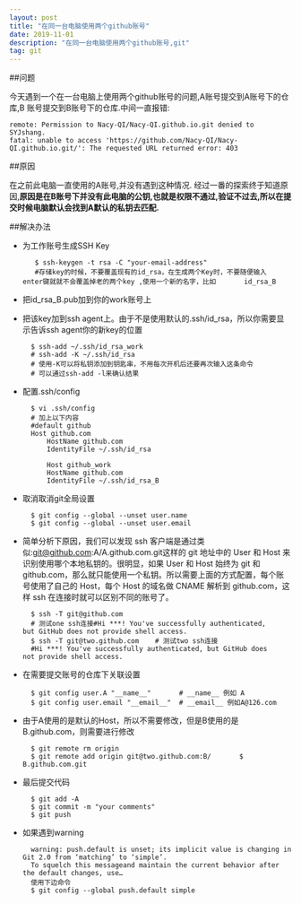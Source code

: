```yaml
---
layout: post
title: "在同一台电脑使用两个github账号"
date: 2019-11-01 
description: "在同一台电脑使用两个github账号,git"
tag: git 
---   
```


##问题

今天遇到一个在一台电脑上使用两个github账号的问题,A账号提交到A账号下的仓库,B
账号提交到B账号下的仓库.中间一直报错:
	
	remote: Permission to Nacy-QI/Nacy-QI.github.io.git denied to 	SYJshang.
	fatal: unable to access 'https://github.com/Nacy-QI/Nacy-	QI.github.io.git/': The requested URL returned error: 403

##原因

在之前此电脑一直使用的A账号,并没有遇到这种情况.
经过一番的探索终于知道原因,**原因是在B账号下并没有此电脑的公钥,也就是权限不通过,验证不过去,所以在提交时候电脑默认会找到A默认的私钥去匹配.**

##解决办法

* 为工作账号生成SSH Key

		 $ ssh-keygen -t rsa -C "your-email-address"
		 #存储key的时候，不要覆盖现有的id_rsa，在生成两个Key时，不要随便输入		 enter键就就不会覆盖掉老的两个key ,使用一个新的名字，比如		 id_rsa_B

* 把id_rsa_B.pub加到你的work账号上

* 把该key加到ssh agent上。由于不是使用默认的.ssh/id_rsa，所以你需要显示告诉ssh agent你的新key的位置	
		
		$ ssh-add ~/.ssh/id_rsa_work
		# ssh-add -K ~/.ssh/id_rsa        
		# 使用-K可以将私钥添加到钥匙串，不用每次开机后还要再次输入这条命令
		# 可以通过ssh-add -l来确认结果 	

* 配置.ssh/config
		
		$ vi .ssh/config
		# 加上以下内容
		#default github
		Host github.com
			HostName github.com
			IdentityFile ~/.ssh/id_rsa
			
			Host github_work
			HostName github.com
			IdentityFile ~/.ssh/id_rsa_B

* 取消取消git全局设置
		
		$ git config --global --unset user.name
		$ git config --global --unset user.email

* 简单分析下原因，我们可以发现 ssh 客户端是通过类似:git@github.com:A/A.github.com.git这样的 git 地址中的 User 和 Host 来识别使用哪个本地私钥的。很明显，如果 User 和 Host 始终为 git 和 github.com，那么就只能使用一个私钥。所以需要上面的方式配置，每个账号使用了自己的 Host，每个 Host 的域名做 CNAME 解析到 github.com，这样 ssh 在连接时就可以区别不同的账号了。
		
		$ ssh -T git@github.com        
		# 测试one ssh连接#Hi ***! You've successfully authenticated, 		but GitHub does not provide shell access.
		$ ssh -T git@two.github.com    # 测试two ssh连接
		#Hi ***! You've successfully authenticated, but GitHub does 		not provide shell access.

* 在需要提交账号的仓库下关联设置
		
		$ git config user.A "__name__"       # __name__ 例如 A
		$ git config user.email "__email__"  # __email__ 例如A@126.com

* 由于A使用的是默认的Host，所以不需要修改，但是B使用的是B.github.com，则需要进行修改

		$ git remote rm origin
		$ git remote add origin git@two.github.com:B/		$ B.github.com.git
		
* 最后提交代码
		
		$ git add -A
		$ git commit -m "your comments"
		$ git push

* 如果遇到warning
		
		warning: push.default is unset; its implicit value is changing in Git 2.0 from ‘matching’ to ‘simple’. 
		To squelch this messageand maintain the current behavior after the default changes, use…
		使用下边命令
		$ git config --global push.default simple




		
		
		 

